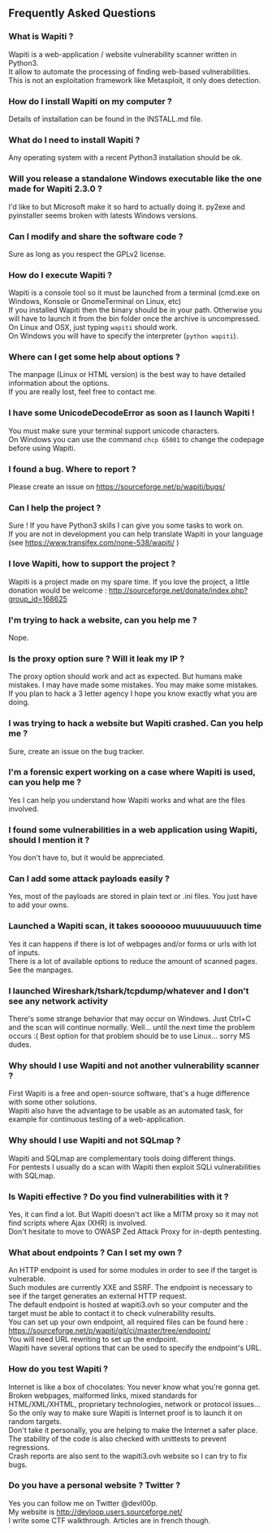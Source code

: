 ## Frequently Asked Questions ##

### What is Wapiti ? ###

Wapiti is a web-application / website vulnerability scanner written in Python3.  
It allow to automate the processing of finding web-based vulnerabilities.  
This is not an exploitation framework like Metasploit, it only does detection.

### How do I install Wapiti on my computer ? ###

Details of installation can be found in the INSTALL.md file.

### What do I need to install Wapiti ? ###

Any operating system with a recent Python3 installation should be ok.

### Will you release a standalone Windows executable like the one made for Wapiti 2.3.0 ? ###

I'd like to but Microsoft make it so hard to actually doing it. py2exe and pyinstaller seems broken with latests Windows versions.

### Can I modify and share the software code ? ###

Sure as long as you respect the GPLv2 license.

### How do I execute Wapiti ? ###

Wapiti is a console tool so it must be launched from a terminal (cmd.exe on Windows, Konsole or GnomeTerminal on Linux, etc)  
If you installed Wapiti then the binary should be in your path. Otherwise you will have to launch it from the bin folder once the archive is uncompressed.  
On Linux and OSX, just typing `wapiti` should work.  
On Windows you will have to specify the interpreter (`python wapiti`).

### Where can I get some help about options ? ###

The manpage (Linux or HTML version) is the best way to have detailed information about the options.  
If you are really lost, feel free to contact me.

### I have some UnicodeDecodeError as soon as I launch Wapiti ! ###

You must make sure your terminal support unicode characters.  
On Windows you can use the command `chcp 65001` to change the codepage before using Wapiti.

### I found a bug. Where to report ? ###

Please create an issue on https://sourceforge.net/p/wapiti/bugs/

### Can I help the project ? ###

Sure ! If you have Python3 skills I can give you some tasks to work on.  
If you are not in development you can help translate Wapiti in your language (see https://www.transifex.com/none-538/wapiti/ )

### I love Wapiti, how to support the project ? ###

Wapiti is a project made on my spare time. If you love the project, a little donation would be welcome :
http://sourceforge.net/donate/index.php?group_id=168625  

### I'm trying to hack a website, can you help me ? ###

Nope.

### Is the proxy option sure ? Will it leak my IP ? ###

The proxy option should work and act as expected. But humans make mistakes. I may have made some mistakes. You may make some mistakes.  
If you plan to hack a 3 letter agency I hope you know exactly what you are doing.

### I was trying to hack a website but Wapiti crashed. Can you help me ? ###

Sure, create an issue on the bug tracker.

### I'm a forensic expert working on a case where Wapiti is used, can you help me ? ###

Yes I can help you understand how Wapiti works and what are the files involved.

### I found some vulnerabilities in a web application using Wapiti, should I mention it ? ###

You don't have to, but it would be appreciated.

### Can I add some attack payloads easily ? ###

Yes, most of the payloads are stored in plain text or .ini files. You just have to add your owns.

### Launched a Wapiti scan, it takes sooooooo muuuuuuuuch time ####

Yes it can happens if there is lot of webpages and/or forms or urls with lot of inputs.  
There is a lot of available options to reduce the amount of scanned pages. See the manpages.

### I launched Wireshark/tshark/tcpdump/whatever and I don't see any network activity ###

There's some strange behavior that may occur on Windows. Just Ctrl+C and the scan will continue normally.
Well... until the next time the problem occurs :(
Best option for that problem should be to use Linux... sorry MS dudes.

### Why should I use Wapiti and not another vulnerability scanner ? ###

First Wapiti is a free and open-source software, that's a huge difference with some other solutions.  
Wapiti also have the advantage to be usable as an automated task, for example for continuous testing of a web-application.

### Why should I use Wapiti and not SQLmap ? ###

Wapiti and SQLmap are complementary tools doing different things.  
For pentests I usually do a scan with Wapiti then exploit SQLi vulnerabilities with SQLmap.

### Is Wapiti effective ? Do you find vulnerabilities with it ? ###

Yes, it can find a lot. But Wapiti doesn't act like a MITM proxy so it may not find scripts where Ajax (XHR) is involved.  
Don't hesitate to move to OWASP Zed Attack Proxy for in-depth pentesting.

### What about endpoints ? Can I set my own ? ###

An HTTP endpoint is used for some modules in order to see if the target is vulnerable.  
Such modules are currently XXE and SSRF. The endpoint is necessary to see if the target generates an external HTTP request.  
The default endpoint is hosted at wapiti3.ovh so your computer and the target must be able to contact it to check vulnerability results.  
You can set up your own endpoint, all required files can be found here : https://sourceforge.net/p/wapiti/git/ci/master/tree/endpoint/  
You will need URL rewriting to set up the endpoint.  
Wapiti have several options that can be used to specify the endpoint's URL.

### How do you test Wapiti ? ###

Internet is like a box of chocolates: You never know what you're gonna get.  
Broken webpages, malformed links, mixed standards for HTML/XML/XHTML, proprietary technologies, network or protocol issues...
So the only way to make sure Wapiti is Internet proof is to launch it on random targets.  
Don't take it personally, you are helping to make the Internet a safer place.  
The stability of the code is also checked with unittests to prevent regressions.  
Crash reports are also sent to the wapiti3.ovh website so I can try to fix bugs.

### Do you have a personal website ? Twitter ? ###

Yes you can follow me on Twitter @devl00p.  
My website is http://devloop.users.sourceforge.net/  
I write some CTF walkthrough. Articles are in french though.
